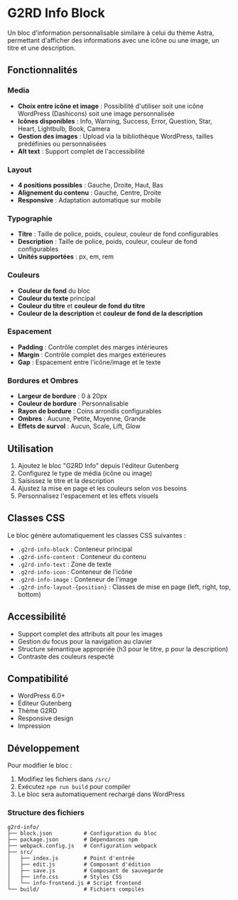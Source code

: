 # G2RD Info Block

Un bloc d'information personnalisable similaire à celui du thème Astra, permettant d'afficher des informations avec une icône ou une image, un titre et une description.

## Fonctionnalités

### Media

- **Choix entre icône et image** : Possibilité d'utiliser soit une icône WordPress (Dashicons) soit une image personnalisée
- **Icônes disponibles** : Info, Warning, Success, Error, Question, Star, Heart, Lightbulb, Book, Camera
- **Gestion des images** : Upload via la bibliothèque WordPress, tailles prédéfinies ou personnalisées
- **Alt text** : Support complet de l'accessibilité

### Layout

- **4 positions possibles** : Gauche, Droite, Haut, Bas
- **Alignement du contenu** : Gauche, Centre, Droite
- **Responsive** : Adaptation automatique sur mobile

### Typographie

- **Titre** : Taille de police, poids, couleur, couleur de fond configurables
- **Description** : Taille de police, poids, couleur, couleur de fond configurables
- **Unités supportées** : px, em, rem

### Couleurs

- **Couleur de fond** du bloc
- **Couleur du texte** principal
- **Couleur du titre** et **couleur de fond du titre**
- **Couleur de la description** et **couleur de fond de la description**

### Espacement

- **Padding** : Contrôle complet des marges intérieures
- **Margin** : Contrôle complet des marges extérieures
- **Gap** : Espacement entre l'icône/image et le texte

### Bordures et Ombres

- **Largeur de bordure** : 0 à 20px
- **Couleur de bordure** : Personnalisable
- **Rayon de bordure** : Coins arrondis configurables
- **Ombres** : Aucune, Petite, Moyenne, Grande
- **Effets de survol** : Aucun, Scale, Lift, Glow

## Utilisation

1. Ajoutez le bloc "G2RD Info" depuis l'éditeur Gutenberg
2. Configurez le type de média (icône ou image)
3. Saisissez le titre et la description
4. Ajustez la mise en page et les couleurs selon vos besoins
5. Personnalisez l'espacement et les effets visuels

## Classes CSS

Le bloc génère automatiquement les classes CSS suivantes :

- `.g2rd-info-block` : Conteneur principal
- `.g2rd-info-content` : Conteneur du contenu
- `.g2rd-info-text` : Zone de texte
- `.g2rd-info-icon` : Conteneur de l'icône
- `.g2rd-info-image` : Conteneur de l'image
- `.g2rd-info-layout-{position}` : Classes de mise en page (left, right, top, bottom)

## Accessibilité

- Support complet des attributs alt pour les images
- Gestion du focus pour la navigation au clavier
- Structure sémantique appropriée (h3 pour le titre, p pour la description)
- Contraste des couleurs respecté

## Compatibilité

- WordPress 6.0+
- Éditeur Gutenberg
- Thème G2RD
- Responsive design
- Impression

## Développement

Pour modifier le bloc :

1. Modifiez les fichiers dans `/src/`
2. Exécutez `npm run build` pour compiler
3. Le bloc sera automatiquement rechargé dans WordPress

### Structure des fichiers

```
g2rd-info/
├── block.json          # Configuration du bloc
├── package.json        # Dépendances npm
├── webpack.config.js   # Configuration webpack
├── src/
│   ├── index.js        # Point d'entrée
│   ├── edit.js         # Composant d'édition
│   ├── save.js         # Composant de sauvegarde
│   ├── info.css        # Styles CSS
│   └── info-frontend.js # Script frontend
└── build/              # Fichiers compilés
```
